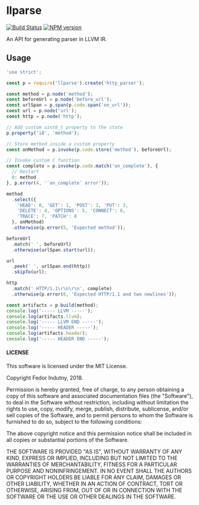 # llparse
[![Build Status](https://secure.travis-ci.org/indutny/llparse.svg)](http://travis-ci.org/indutny/llparse)
[![NPM version](https://badge.fury.io/js/llparse.svg)](https://badge.fury.io/js/llparse)

An API for generating parser in LLVM IR.

## Usage

```js
'use strict';

const p = require('llparse').create('http_parser');

const method = p.node('method');
const beforeUrl = p.node('before_url');
const urlSpan = p.span(p.code.span('on_url'));
const url = p.node('url');
const http = p.node('http');

// Add custom uint8_t property to the state
p.property('i8', 'method');

// Store method inside a custom property
const onMethod = p.invoke(p.code.store('method'), beforeUrl);

// Invoke custom C function
const complete = p.invoke(p.code.match('on_complete'), {
  // Restart
  0: method
}, p.error(4, '`on_complete` error'));

method
  .select({
    'HEAD': 0, 'GET': 1, 'POST': 2, 'PUT': 3,
    'DELETE': 4, 'OPTIONS': 5, 'CONNECT': 6,
    'TRACE': 7, 'PATCH': 8
  }, onMethod)
  .otherwise(p.error(5, 'Expected method'));

beforeUrl
  .match(' ', beforeUrl)
  .otherwise(urlSpan.start(url));

url
  .peek(' ', urlSpan.end(http))
  .skipTo(url);

http
  .match(' HTTP/1.1\r\n\r\n', complete)
  .otherwise(p.error(6, 'Expected HTTP/1.1 and two newlines'));

const artifacts = p.build(method);
console.log('----- LLVM -----');
console.log(artifacts.llvm);
console.log('----- LLVM END -----');
console.log('----- HEADER -----');
console.log(artifacts.header);
console.log('----- HEADER END -----');
```

#### LICENSE

This software is licensed under the MIT License.

Copyright Fedor Indutny, 2018.

Permission is hereby granted, free of charge, to any person obtaining a
copy of this software and associated documentation files (the
"Software"), to deal in the Software without restriction, including
without limitation the rights to use, copy, modify, merge, publish,
distribute, sublicense, and/or sell copies of the Software, and to permit
persons to whom the Software is furnished to do so, subject to the
following conditions:

The above copyright notice and this permission notice shall be included
in all copies or substantial portions of the Software.

THE SOFTWARE IS PROVIDED "AS IS", WITHOUT WARRANTY OF ANY KIND, EXPRESS
OR IMPLIED, INCLUDING BUT NOT LIMITED TO THE WARRANTIES OF
MERCHANTABILITY, FITNESS FOR A PARTICULAR PURPOSE AND NONINFRINGEMENT. IN
NO EVENT SHALL THE AUTHORS OR COPYRIGHT HOLDERS BE LIABLE FOR ANY CLAIM,
DAMAGES OR OTHER LIABILITY, WHETHER IN AN ACTION OF CONTRACT, TORT OR
OTHERWISE, ARISING FROM, OUT OF OR IN CONNECTION WITH THE SOFTWARE OR THE
USE OR OTHER DEALINGS IN THE SOFTWARE.

